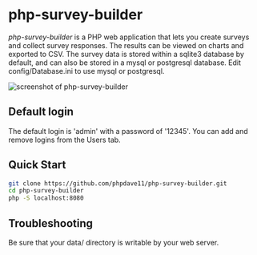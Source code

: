 # php-survey-builder

*php-survey-builder* is a PHP web application that lets you create surveys and collect survey responses. The results can be viewed on charts and exported to CSV. The survey data is stored within a sqlite3 database by default, and can also be stored in a mysql or postgresql database.  Edit config/Database.ini to use mysql or postgresql.

![screenshot of php-survey-builder](https://raw.github.com/phpdave11/php-survey-builder/master/screenshots/survey_edit.png)

## Default login

The default login is 'admin' with a password of '12345'. You can add and remove logins from the Users tab.

## Quick Start
```sh
git clone https://github.com/phpdave11/php-survey-builder.git
cd php-survey-builder
php -S localhost:8080
```

## Troubleshooting

Be sure that your data/ directory is writable by your web server.
